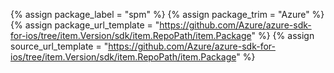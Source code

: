 {% assign package_label = "spm" %}
{% assign package_trim = "Azure" %}
{% assign package_url_template = "https://github.com/Azure/azure-sdk-for-ios/tree/item.Version/sdk/item.RepoPath/item.Package" %}
{% assign source_url_template = "https://github.com/Azure/azure-sdk-for-ios/tree/item.Version/sdk/item.RepoPath/item.Package" %}